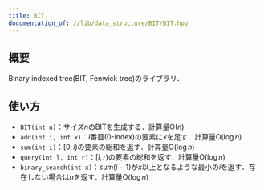 ```yaml
---
title: BIT
documentation_of: //lib/data_structure/BIT/BIT.hpp
---
```


## 概要

Binary indexed tree(BIT, Fenwick tree)のライブラリ．

## 使い方

- `BIT(int n)`：サイズ$n$のBITを生成する．計算量$\mathrm{O}(n)$
- `add(int i, int x)`：$i$番目(0-index)の要素に$x$を足す．計算量$\mathrm{O}(\log n)$
- `sum(int i)`：$[0, i)$の要素の総和を返す．計算量$\mathrm{O}(\log n)$
- `query(int l, int r)`：$[l, r)$の要素の総和を返す．計算量$\mathrm{O}(\log n)$
- `binary_search(int x)`：$sum(i-1)$が$x$以上となるような最小の$i$を返す．存在しない場合は$n$を返す．計算量$\mathrm{O}(\log n)$